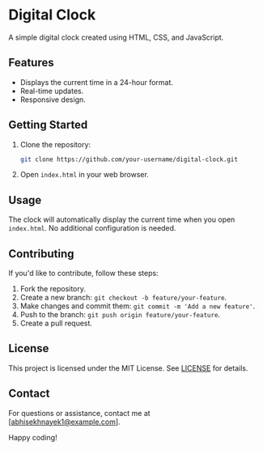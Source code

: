 # Digital Clock

A simple digital clock created using HTML, CSS, and JavaScript.

## Features

- Displays the current time in a 24-hour format.
- Real-time updates.
- Responsive design.

## Getting Started

1. Clone the repository:

   ```bash
   git clone https://github.com/your-username/digital-clock.git
   ```

2. Open `index.html` in your web browser.

## Usage

The clock will automatically display the current time when you open `index.html`. No additional configuration is needed.

## Contributing

If you'd like to contribute, follow these steps:

1. Fork the repository.
2. Create a new branch: `git checkout -b feature/your-feature`.
3. Make changes and commit them: `git commit -m 'Add a new feature'`.
4. Push to the branch: `git push origin feature/your-feature`.
5. Create a pull request.

## License

This project is licensed under the MIT License. See [LICENSE](LICENSE) for details.

## Contact

For questions or assistance, contact me at [abhisekhnayek1@example.com].

Happy coding!
